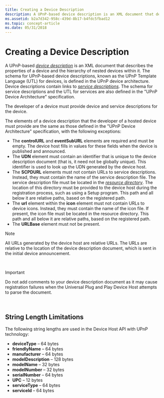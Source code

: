 ```yaml
---
title: Creating a Device Description
description: A UPnP-based device description is an XML document that describes the properties of a device and the hierarchy of nested devices within it.
ms.assetid: b2a7d342-958c-439d-8b17-b4fdc5fbad12
ms.topic: concept-article
ms.date: 05/31/2018
---
```


# Creating a Device Description

A UPnP-based [*device description*](d-gly.md) is an XML document that describes the properties of a device and the hierarchy of nested devices within it. The schema for UPnP-based device descriptions, known as the UPnP Template Language (UTL) for devices, is defined in the UPnP device architecture. Device descriptions contain links to [*service descriptions*](s-gly.md). The schema for service descriptions and the UTL for services are also defined in the "UPnP Device Architecture" specification.


The developer of a device must provide device and service descriptions for the device.

The elements of a device description that the developer of a hosted device must provide are the same as those defined in the "UPnP Device Architecture" specification, with the following exceptions:

-   The **controlURL** and **eventSubURL** elements are required and must be empty. The device host fills in values for these fields when the device is published and announced.
-   The **UDN** element must contain an identifier that is unique to the device description document (that is, it need not be globally unique). This identifier is used to look up the UDN generated by the device host.
-   The **SCPDURL** elements must not contain URLs to service descriptions. Instead, they must contain the name of the service description file. The service description file must be located in the [*resource directory*](r-gly.md). The location of this directory must be provided to the device host during the registration process, such as using a Setup program. This path and all below it are relative paths, based on the registered path.
-   The **url** element within the **icon** element must not contain URLs to device icons. Instead, they must contain the name of the icon file. If present, the icon file must be located in the resource directory. This path and all below it are relative paths, based on the registered path.
-   The **URLBase** element must not be present.

> [!Note]  
> All URLs generated by the device host are relative URLs. The URLs are relative to the location of the device description document, which is sent in the initial device announcement.

 

> [!IMPORTANT]
> Do not add comments to your device description document as it may cause registration failures when the Universal Plug and Play Device Host attempts to parse the document.

 

## String Length Limitations

The following string lengths are used in the Device Host API with UPnP technology:

-   **deviceType** – 64 bytes
-   **friendlyName** – 64 bytes
-   **manufacturer** – 64 bytes
-   **modelDescription** – 128 bytes
-   **modelName** – 32 bytes
-   **modelNumber** – 32 bytes
-   **serialNumber** – 64 bytes
-   **UPC** – 12 bytes
-   **serviceType** – 64 bytes
-   **serviceId** – 64 bytes

 

 




